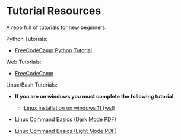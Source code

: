 # Tutorial Resources
A repo full of tutorials for new beginners.

Python Tutorials:

- [FreeCodeCamp Python Tutorial](https://www.youtube.com/watch?v=rfscVS0vtbw)

Web Tutorials:

- [FreeCodeCamp](https://www.freecodecamp.org)

Linux/Bash Tutorials:

- **If you are on windows you must complete the following tutorial**:
  - [Linux installation on windows 11 (wsl)](https://www.youtube.com/watch?v=FQ6ahcJOVz0)

- [Linux Command Basics (Dark Mode PDF)](https://github.com/bobbyiliev/introduction-to-bash-scripting/raw/main/ebook/en/export/introduction-to-bash-scripting-light.pdf)
- [Linux Command Basics (Light Mode PDF)](https://github.com/bobbyiliev/introduction-to-bash-scripting/raw/main/ebook/en/export/introduction-to-bash-scripting-light.pdf)

